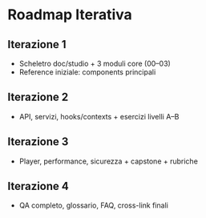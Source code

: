 # Roadmap Iterativa

## Iterazione 1
- Scheletro doc/studio + 3 moduli core (00–03)
- Reference iniziale: components principali

## Iterazione 2
- API, servizi, hooks/contexts + esercizi livelli A–B

## Iterazione 3
- Player, performance, sicurezza + capstone + rubriche

## Iterazione 4
- QA completo, glossario, FAQ, cross-link finali
